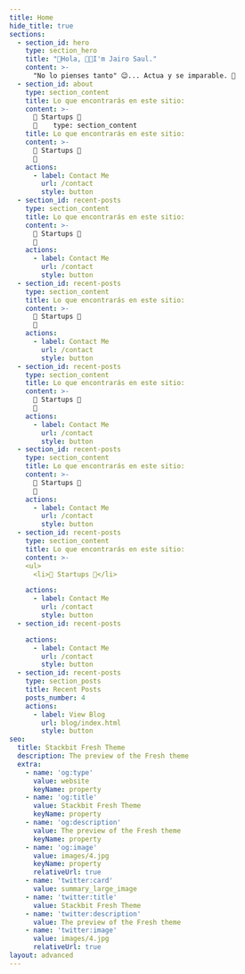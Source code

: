 ```yaml
---
title: Home
hide_title: true
sections:
  - section_id: hero
    type: section_hero
    title: "👋Hola, 👩‍💻I'm Jairo Saul."
    content: >-
      "No lo pienses tanto" 😉... Actua y se imparable. 🚀
  - section_id: about
    type: section_content
    title: Lo que encontrarás en este sitio:
    content: >-
      🦄 Startups 🚀 
      🧬    type: section_content
    title: Lo que encontrarás en este sitio:
    content: >-
      🦄 Startups 🚀 
      🧬
    actions:
      - label: Contact Me
        url: /contact
        style: button
  - section_id: recent-posts
    type: section_content
    title: Lo que encontrarás en este sitio:
    content: >-
      🦄 Startups 🚀 
      🧬
    actions:
      - label: Contact Me
        url: /contact
        style: button
  - section_id: recent-posts
    type: section_content
    title: Lo que encontrarás en este sitio:
    content: >-
      🦄 Startups 🚀 
      🧬
    actions:
      - label: Contact Me
        url: /contact
        style: button
  - section_id: recent-posts
    type: section_content
    title: Lo que encontrarás en este sitio:
    content: >-
      🦄 Startups 🚀 
      🧬
    actions:
      - label: Contact Me
        url: /contact
        style: button
  - section_id: recent-posts
    type: section_content
    title: Lo que encontrarás en este sitio:
    content: >-
      🦄 Startups 🚀 
      🧬
    actions:
      - label: Contact Me
        url: /contact
        style: button
  - section_id: recent-posts
    type: section_content
    title: Lo que encontrarás en este sitio:
    content: >-
    <ul>
      <li>🦄 Startups 🚀</li> 

    actions:
      - label: Contact Me
        url: /contact
        style: button
  - section_id: recent-posts

    actions:
      - label: Contact Me
        url: /contact
        style: button
  - section_id: recent-posts
    type: section_posts
    title: Recent Posts
    posts_number: 4
    actions:
      - label: View Blog
        url: blog/index.html
        style: button
seo:
  title: Stackbit Fresh Theme
  description: The preview of the Fresh theme
  extra:
    - name: 'og:type'
      value: website
      keyName: property
    - name: 'og:title'
      value: Stackbit Fresh Theme
      keyName: property
    - name: 'og:description'
      value: The preview of the Fresh theme
      keyName: property
    - name: 'og:image'
      value: images/4.jpg
      keyName: property
      relativeUrl: true
    - name: 'twitter:card'
      value: summary_large_image
    - name: 'twitter:title'
      value: Stackbit Fresh Theme
    - name: 'twitter:description'
      value: The preview of the Fresh theme
    - name: 'twitter:image'
      value: images/4.jpg
      relativeUrl: true
layout: advanced
---
```

